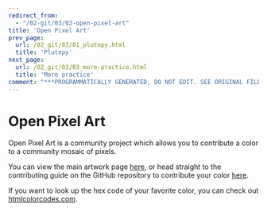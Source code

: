 ```yaml
---
redirect_from:
  - "/02-git/03/02-open-pixel-art"
title: 'Open Pixel Art'
prev_page:
  url: /02_git/03/01_plutopy.html
  title: 'Plutopy'
next_page:
  url: /02_git/03/03_more-practice.html
  title: 'More practice'
comment: "***PROGRAMMATICALLY GENERATED, DO NOT EDIT. SEE ORIGINAL FILES IN /content***"
---
```

# Open Pixel Art

Open Pixel Art is a community project which allows you to contribute a color to a community mosaic of pixels.

You can view the main artwork page [here](https://open-pixel-art.com/), or head straight to the contributing guide on the GitHub repository to contribute your color [here](https://github.com/twilio-labs/open-pixel-art/blob/master/CONTRIBUTING.md).

If you want to look up the hex code of your favorite color, you can check out [htmlcolorcodes.com](https://htmlcolorcodes.com/color-picker/).